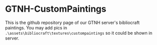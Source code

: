 # GTNH-CustomPaintings

This is the github repository page of our GTNH server's bibliocraft paintings.
You may add pics in `.\assets\bibliocraft\textures\custompaintings` so it could be shown in server.